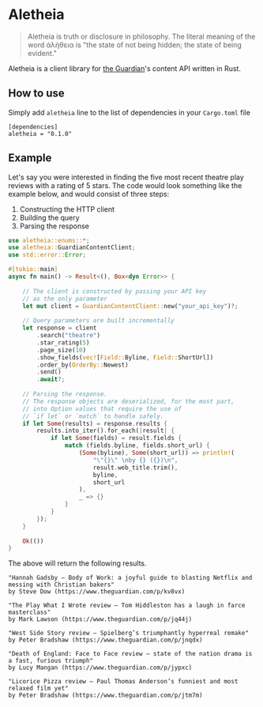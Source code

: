 # Aletheia

> Aletheia is truth or disclosure in philosophy. The literal meaning of the word ἀλήθεια is "the state of not being hidden; the state of being evident."

Aletheia is a client library for [the Guardian](https://www.theguardian.com)'s content API written in Rust.


## How to use
Simply add `aletheia` line to the list of dependencies in your `Cargo.toml` file

```
[dependencies]
aletheia = "0.1.0"
```

## Example

Let's say you were interested in finding the five most recent theatre play reviews with a rating of 5 stars.
The code would look something like the example below, and would consist of three steps:

1) Constructing the HTTP client
2) Building the query
3) Parsing the response
```rust
use aletheia::enums::*;
use aletheia::GuardianContentClient;
use std::error::Error;

#[tokio::main]
async fn main() -> Result<(), Box<dyn Error>> {
    
    // The client is constructed by passing your API key
    // as the only parameter
    let mut client = GuardianContentClient::new("your_api_key")?;
    
    // Query parameters are built incrementally
    let response = client
        .search("theatre")
        .star_rating(5)
        .page_size(10)
        .show_fields(vec![Field::Byline, Field::ShortUrl])
        .order_by(OrderBy::Newest)
        .send()
        .await?;
    
    // Parsing the response.
    // The response objects are deserialized, for the most part,
    // into Option values that require the use of
    // `if let` or `match` to handle safely.
    if let Some(results) = response.results {
        results.into_iter().for_each(|result| {
            if let Some(fields) = result.fields {
                match (fields.byline, fields.short_url) {
                    (Some(byline), Some(short_url)) => println!(
                        "\"{}\" \nby {} ({})\n",
                        result.web_title.trim(),
                        byline,
                        short_url
                    ),
                    _ => {}
                }
            }
        });
    }
    
    Ok(())
}
```

The above will return the following results.
```
"Hannah Gadsby – Body of Work: a joyful guide to blasting Netflix and messing with Christian bakers" 
by Steve Dow (https://www.theguardian.com/p/kv8vx)

"The Play What I Wrote review – Tom Hiddleston has a laugh in farce masterclass" 
by Mark Lawson (https://www.theguardian.com/p/jq44j)

"West Side Story review – Spielberg’s triumphantly hyperreal remake" 
by Peter Bradshaw (https://www.theguardian.com/p/jnqdx)

"Death of England: Face to Face review – state of the nation drama is a fast, furious triumph" 
by Lucy Mangan (https://www.theguardian.com/p/jypxc)

"Licorice Pizza review – Paul Thomas Anderson’s funniest and most relaxed film yet" 
by Peter Bradshaw (https://www.theguardian.com/p/jtm7m)
```